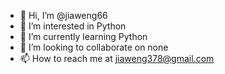 - 👋 Hi, I’m @jiaweng66
- 👀 I’m interested in Python
- 🌱 I’m currently learning Python
- 💞️ I’m looking to collaborate on none
- 📫 How to reach me at jiaweng378@gmail.com

<!---
jiaweng66/jiaweng66 is a ✨ special ✨ repository because its `README.md` (this file) appears on your GitHub profile.
You can click the Preview link to take a look at your changes.
--->
